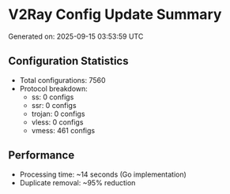 # V2Ray Config Update Summary
Generated on: 2025-09-15 03:53:59 UTC

## Configuration Statistics
- Total configurations: 7560
- Protocol breakdown:
  - ss: 0 configs
  - ssr: 0 configs
  - trojan: 0 configs
  - vless: 0 configs
  - vmess: 461 configs

## Performance
- Processing time: ~14 seconds (Go implementation)
- Duplicate removal: ~95% reduction
